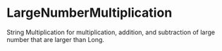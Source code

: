 # LargeNumberMultiplication
String Multiplication for multiplication, addition, and subtraction of large number that are larger than Long.
